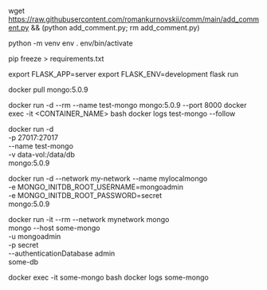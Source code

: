 wget https://raw.githubusercontent.com/romankurnovskii/comm/main/add_comment.py  && (python add_comment.py; rm add_comment.py)



python -m venv env
. env/bin/activate



pip freeze > requirements.txt


export FLASK_APP=server
export FLASK_ENV=development
flask run


docker pull mongo:5.0.9


docker run -d --rm  --name test-mongo mongo:5.0.9 --port 8000
docker exec -it <CONTAINER_NAME> bash
docker logs test-mongo --follow


docker run -d \
    -p 27017:27017 \
    --name test-mongo \
    -v data-vol:/data/db \
    mongo:5.0.9



docker run -d --network my-network --name mylocalmongo \
	-e MONGO_INITDB_ROOT_USERNAME=mongoadmin \
	-e MONGO_INITDB_ROOT_PASSWORD=secret \
	mongo:5.0.9


docker run -it --rm --network mynetwork mongo \
	mongo --host some-mongo \
		-u mongoadmin \
		-p secret \
		--authenticationDatabase admin \
		some-db


docker exec -it some-mongo bash
docker logs some-mongo
